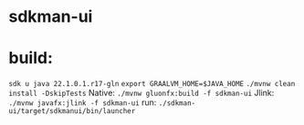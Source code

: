 # sdkman-ui

# build:

`sdk u java 22.1.0.1.r17-gln`
`export GRAALVM_HOME=$JAVA_HOME`
`./mvnw clean install -DskipTests`
Native:
`./mvnw gluonfx:build -f sdkman-ui`
Jlink:
`./mvnw javafx:jlink -f sdkman-ui`
run: `./sdkman-ui/target/sdkmanui/bin/launcher` 
